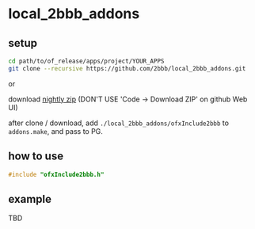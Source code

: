 # local_2bbb_addons

## setup

```bash
cd path/to/of_release/apps/project/YOUR_APPS
git clone --recursive https://github.com/2bbb/local_2bbb_addons.git
```

or

download [nightly zip](https://github.com/2bbb/local_2bbb_addons/releases/download/nightly/local_2bbb_addons.zip) (DON'T USE 'Code -> Download ZIP' on github Web UI)

after clone / download, add `./local_2bbb_addons/ofxInclude2bbb` to `addons.make`, and pass to PG.

## how to use

```cpp
#include "ofxInclude2bbb.h"
```

## example

TBD
